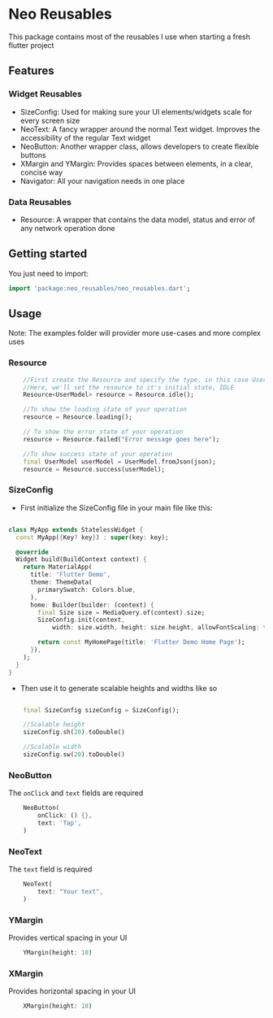 <!-- 
This README describes the package. If you publish this package to pub.dev,
this README's contents appear on the landing page for your package.

For information about how to write a good package README, see the guide for
[writing package pages](https://dart.dev/guides/libraries/writing-package-pages). 

For general information about developing packages, see the Dart guide for
[creating packages](https://dart.dev/guides/libraries/create-library-packages)
and the Flutter guide for
[developing packages and plugins](https://flutter.dev/developing-packages). 
-->

# Neo Reusables
This package contains most of the reusables I use when starting a fresh flutter project

## Features

### Widget Reusables
 - SizeConfig: Used for making sure your UI elements/widgets scale for every screen size
 - NeoText: A fancy wrapper around the normal Text widget. Improves the accessibility of the regular Text widget
 - NeoButton: Another wrapper class, allows developers to create flexible buttons
 - XMargin and YMargin: Provides spaces between elements, in a clear, concise way
 - Navigator: All your navigation needs in one place
### Data Reusables
 - Resource: A wrapper that contains the data model, status and error of any network operation done

## Getting started
You just need to import:
```dart
import 'package:neo_reusables/neo_reusables.dart';
```

## Usage
Note: The examples folder will provider more use-cases and more complex uses
### Resource

```dart
    //First create the Resource and specify the type, in this case UserModel will be our hypothetical model
    //Here, we'll set the resource to it's initial state, IDLE
    Resource<UserModel> resource = Resource.idle();

    //To show the loading state of your operation
    resource = Resource.loading();

    // To show the error state of your operation
    resource = Resource.failed("Error message goes here");

    //To show success state of your operation
    final UserModel userModel = UserModel.fromJson(json);
    resource = Resource.success(userModel);
```

### SizeConfig

- First initialize the SizeConfig file in your main file like this:

```dart

class MyApp extends StatelessWidget {
  const MyApp({Key? key}) : super(key: key);

  @override
  Widget build(BuildContext context) {
    return MaterialApp(
      title: 'Flutter Demo',
      theme: ThemeData(
        primarySwatch: Colors.blue,
      ),
      home: Builder(builder: (context) {
        final Size size = MediaQuery.of(context).size;
        SizeConfig.init(context,
            width: size.width, height: size.height, allowFontScaling: true);

        return const MyHomePage(title: 'Flutter Demo Home Page');
      }),
    );
  }
}

```

- Then use it to generate scalable heights and widths like so

```dart

    final SizeConfig sizeConfig = SizeConfig();

    //Scalable height
    sizeConfig.sh(20).toDouble()

    //Scalable width
    sizeConfig.sw(20).toDouble()

```

### NeoButton
The `onClick` and `text` fields are required

```dart
    NeoButton(
        onClick: () {},
        text: 'Tap',
    )

```

### NeoText
The `text` field is required

```dart
    NeoText(
        text: "Your text",
    )

```

### YMargin
Provides vertical spacing in your UI


```dart
    YMargin(height: 10)

```

### XMargin
Provides horizontal spacing in your UI


```dart
    XMargin(height: 10)

```
